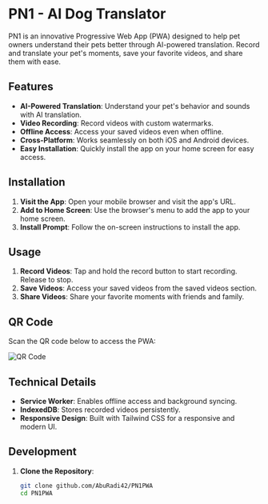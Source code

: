 # PN1 - AI Dog Translator

PN1 is an innovative Progressive Web App (PWA) designed to help pet owners understand their pets better through AI-powered translation. Record and translate your pet's moments, save your favorite videos, and share them with ease.

## Features

- **AI-Powered Translation**: Understand your pet's behavior and sounds with AI translation.
- **Video Recording**: Record videos with custom watermarks.
- **Offline Access**: Access your saved videos even when offline.
- **Cross-Platform**: Works seamlessly on both iOS and Android devices.
- **Easy Installation**: Quickly install the app on your home screen for easy access.

## Installation

1. **Visit the App**: Open your mobile browser and visit the app's URL.
2. **Add to Home Screen**: Use the browser's menu to add the app to your home screen.
3. **Install Prompt**: Follow the on-screen instructions to install the app.

## Usage

1. **Record Videos**: Tap and hold the record button to start recording. Release to stop.
2. **Save Videos**: Access your saved videos from the saved videos section.
3. **Share Videos**: Share your favorite moments with friends and family.

## QR Code

Scan the QR code below to access the PWA:

![QR Code](https://api.qrserver.com/v1/create-qr-code/?size=180x180&color=93C575&data=https://pn1.netlify.app)

## Technical Details

- **Service Worker**: Enables offline access and background syncing.
- **IndexedDB**: Stores recorded videos persistently.
- **Responsive Design**: Built with Tailwind CSS for a responsive and modern UI.

## Development

1. **Clone the Repository**:
   ```bash
   git clone github.com/AbuRadi42/PN1PWA
   cd PN1PWA
